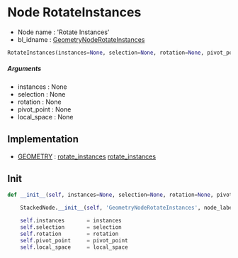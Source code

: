 # Node RotateInstances

- Node name : 'Rotate Instances'
- bl_idname : [GeometryNodeRotateInstances](https://docs.blender.org/api/current/bpy.types.GeometryNodeRotateInstances.html)


``` python
RotateInstances(instances=None, selection=None, rotation=None, pivot_point=None, local_space=None, node_label=None, node_color=None)
```
##### Arguments

- instances : None
- selection : None
- rotation : None
- pivot_point : None
- local_space : None

## Implementation

- [GEOMETRY](/docs/GeoNodes/GEOMETRY.md) : [rotate_instances](/docs/GeoNodes/socket_GEOMETRY.md#rotate_instances) [rotate_instances](/docs/GeoNodes/socket_GEOMETRY.md#rotate_instances)

## Init

``` python
def __init__(self, instances=None, selection=None, rotation=None, pivot_point=None, local_space=None, node_label=None, node_color=None):

    StackedNode.__init__(self, 'GeometryNodeRotateInstances', node_label=node_label, node_color=node_color)

    self.instances       = instances
    self.selection       = selection
    self.rotation        = rotation
    self.pivot_point     = pivot_point
    self.local_space     = local_space
```
